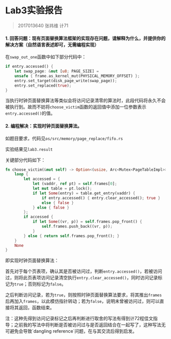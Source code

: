 # Lab3实验报告

> 2017013640 张祎维 计71

#### 1. 回答问题：现有页面替换算法框架的实现存在问题，请解释为什么，并提供你的解决方案（自然语言表述即可，无需编程实现）

在`swap_out_one`函数中如下部分代码中：

```rust
if entry.accessed() {
    let swap_page: &mut [u8; PAGE_SIZE] =
    unsafe { frame.as_kernel_mut(PHYSICAL_MEMORY_OFFSET) };
    entry.set_target(disk_page_write(swap_page));
    entry.set_replaced(true);
}
```

当执行时钟页面替换算法等类似会将访问记录清零的算法时，此段代码将永久不会被执行到。故而不妨将`choose_victim`函数的返回值中添加一位参数表示`entry.accessed()`的值。

#### 2. 编程解决：实现时钟页面替换算法。

如题目要求，代码见`os/src/memory/page_replace/fifo.rs`

实验结果见`lab3.result`

关键部分代码如下：

```rust
fn choose_victim(&mut self) -> Option<(usize, Arc<Mutex<PageTableImpl>>)> {
    loop {
        let accessed = {
            let (vaddr, ref pt) = self.frames[0];
            let mut table = pt.lock();
            if let Some(entry) = table.get_entry(vaddr) {
                if entry.accessed() { entry.clear_accessed(); true } 
                else { false }
            } else { false }
        };
        if accessed {
            if let Some((vr, p)) = self.frames.pop_front() {
                self.frames.push_back((vr, p));
            }
        } else { return self.frames.pop_front(); }
    }
    None
}
```

即实现时钟页面替换算法：

首先对于每个页表项，确认其是否被访问过，判断`entry.accessed()`，若被访问过，则将此页表项访问记录清空执行`entry.clear_accessed()`，同时访问记录标记为`true`；否则标记为`false`。

之后判断访问记录，若为`true`，则按照时钟页面替换算法要求，将其推出`frames`后再加入`frames`，以此模仿指针转动；若为`false`，说明未曾被访问过，则可以直接将其返回，函数结束。

<!--注-->注：这种先得到访问记录标记之后再判断进行取舍的写法有得到计72程佳文指导；之前我的写法中将判断是否被访问过与是否返回结合在一起写了，这种写法无可避免会导致`dangling reference`问题，在与其交流后得到启发。

